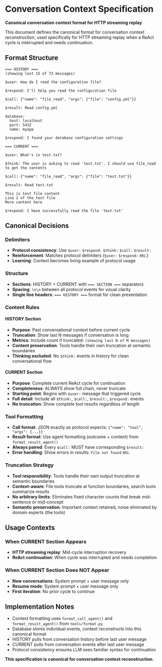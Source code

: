 # Conversation Context Specification

**Canonical conversation context format for HTTP streaming replay**

This document defines the canonical format for conversation context reconstruction, used specifically for HTTP streaming replay when a ReAct cycle is interrupted and needs continuation.

## Format Structure

```
=== HISTORY ===
(showing last 15 of 73 messages)

$user: How do I read the configuration file?

$respond: I'll help you read the configuration file

$call: {"name": "file_read", "args": {"file": "config.yml"}}

$result: Read config.yml

database:
  host: localhost
  port: 5432
  name: myapp

$respond: I found your database configuration settings

=== CURRENT ===

$user: What's in test.txt?

$think: The user is asking to read 'test.txt'. I should use file_read to get the contents

$call: {"name": "file_read", "args": {"file": "test.txt"}}

$result: Read test.txt

This is test file content
Line 2 of the test file
More content here

$respond: I have successfully read the file 'test.txt'
```

## Canonical Decisions

### Delimiters
- **Protocol consistency**: Use `$user:` `$respond:` `$think:` `$call:` `$result:`
- **Reinforcement**: Matches protocol delimiters (`§user:` `§respond:` etc.)
- **Learning**: Context becomes living example of protocol usage

### Structure
- **Sections**: HISTORY + CURRENT with `=== SECTION ===` separators
- **Spacing**: `\n\n` between all protocol events for visual clarity
- **Single line headers**: `=== HISTORY ===` format for clean presentation

### Content Rules

#### HISTORY Section
- **Purpose**: Past conversational context before current cycle
- **Truncation**: Show last N messages if conversation is long
- **Metrics**: Include count if truncated: `(showing last N of M messages)`
- **Content preservation**: Tools handle their own truncation at semantic boundaries
- **Thinking excluded**: No `$think:` events in history for clean conversational flow

#### CURRENT Section  
- **Purpose**: Complete current ReAct cycle for continuation
- **Completeness**: ALWAYS show full chain, never truncate
- **Starting point**: Begins with `$user:` message that triggered cycle
- **Full detail**: Include all `$think:`, `$call:`, `$result:`, `$respond:` events
- **No truncation**: Show complete tool results regardless of length

### Tool Formatting
- **Call format**: JSON exactly as protocol expects: `{"name": "tool", "args": {...}}`
- **Result format**: Use agent formatting (outcome + content) from `format_result_agent()`
- **Always paired**: Every `$call:` MUST have corresponding `$result:`
- **Error handling**: Show errors in results: `File not found` etc.

### Truncation Strategy
- **Tool responsibility**: Tools handle their own output truncation at semantic boundaries
- **Context-aware**: File tools truncate at function boundaries, search tools summarize results
- **No arbitrary limits**: Eliminates fixed character counts that break mid-sentence or mid-concept
- **Semantic preservation**: Important context retained, noise eliminated by domain experts (the tools)

## Usage Contexts

### When CURRENT Section Appears
- **HTTP streaming replay**: Mid-cycle interruption recovery
- **ReAct continuation**: When cycle was interrupted and needs completion

### When CURRENT Section Does NOT Appear  
- **New conversations**: System prompt + user message only
- **Resume mode**: System prompt + user message only
- **First iteration**: No prior cycle to continue

## Implementation Notes

- Context formatting uses `format_call_agent()` and `format_result_agent()` from `tools/format.py`
- Database stores individual events, context reconstructs into this canonical format
- HISTORY pulls from conversation history before last user message
- CURRENT pulls from conversation events after last user message
- Protocol consistency ensures LLM sees familiar syntax for continuation

**This specification is canonical for conversation context reconstruction.**